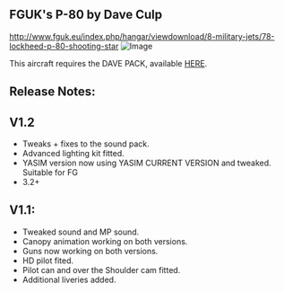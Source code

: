 FGUK's P-80 by Dave Culp
------------------------

http://www.fguk.eu/index.php/hangar/viewdownload/8-military-jets/78-lockheed-p-80-shooting-star
![Image](https://raw.githubusercontent.com/FGMEMBERS/P-80/master/P-80-splash.png)

This aircraft requires the DAVE PACK, available <a href="http://www.fgukmedia.co.uk/index.php/hangar/viewdownload/11-other-objects-and-vehicles/170-davepackupdate">HERE</a>.


Release Notes:
----------------

V1.2
----

* Tweaks + fixes to the sound pack.
* Advanced lighting kit fitted.
* YASIM version now using YASIM CURRENT VERSION and tweaked. Suitable for FG
* 3.2+

V1.1:
-----

* Tweaked sound and MP sound.
* Canopy animation working on both versions.
* Guns now working on both versions.
* HD pilot fited.
* Pilot can and over the Shoulder cam fitted.
* Additional liveries added.
